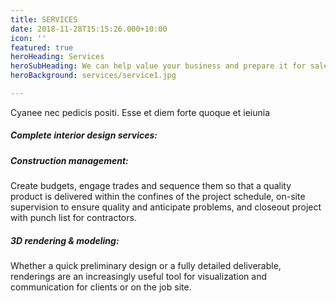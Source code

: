 ```yaml
---
title: SERVICES
date: 2018-11-28T15:15:26.000+10:00
icon: ''
featured: true
heroHeading: Services
heroSubHeading: We can help value your business and prepare it for sale.
heroBackground: services/service1.jpg

---
```

Cyanee nec pedicis positi. Esse et diem forte quoque et ieiunia

##### Complete interior design services:

##### Construction management:

Create budgets, engage trades and sequence them so that a quality product is delivered within the confines of the project schedule, on-site supervision to ensure quality and anticipate problems, and closeout project with punch list for contractors.

##### 3D rendering & modeling:

Whether a quick preliminary design or a fully detailed deliverable, renderings are an increasingly useful tool for visualization and communication for clients or on the job site.
